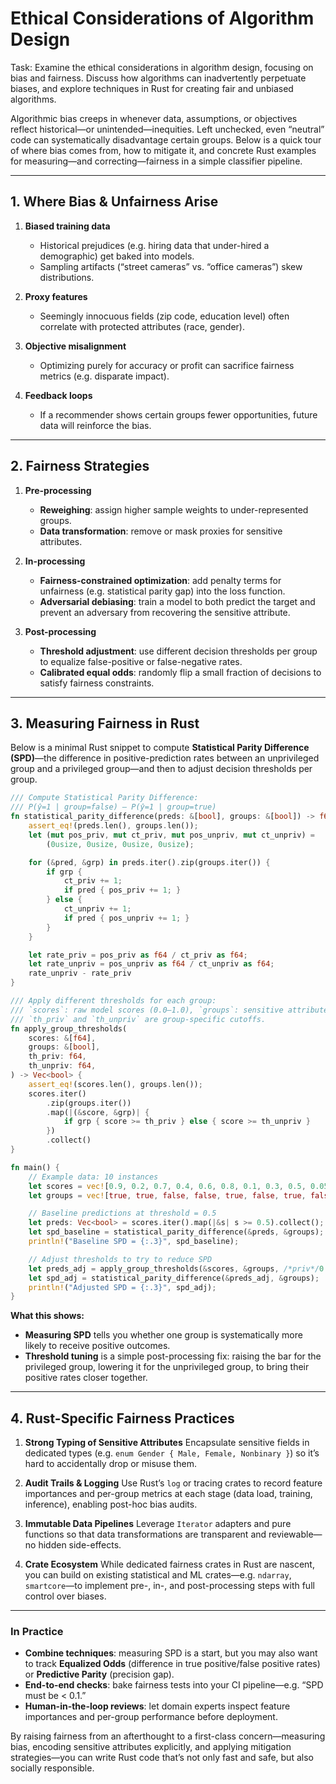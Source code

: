 # Ethical Considerations of Algorithm Design

Task: Examine the ethical considerations in algorithm design, focusing on bias and fairness. Discuss how algorithms can inadvertently perpetuate biases, and explore techniques in Rust for creating fair and unbiased algorithms.

Algorithmic bias creeps in whenever data, assumptions, or objectives reflect historical—or unintended—inequities. Left unchecked, even “neutral” code can systematically disadvantage certain groups. Below is a quick tour of where bias comes from, how to mitigate it, and concrete Rust examples for measuring—and correcting—fairness in a simple classifier pipeline.

---

## 1. Where Bias & Unfairness Arise

1. **Biased training data**

   * Historical prejudices (e.g. hiring data that under-hired a demographic) get baked into models.
   * Sampling artifacts (“street cameras” vs. “office cameras”) skew distributions.

2. **Proxy features**

   * Seemingly innocuous fields (zip code, education level) often correlate with protected attributes (race, gender).

3. **Objective misalignment**

   * Optimizing purely for accuracy or profit can sacrifice fairness metrics (e.g. disparate impact).

4. **Feedback loops**

   * If a recommender shows certain groups fewer opportunities, future data will reinforce the bias.

---

## 2. Fairness Strategies

1. **Pre-processing**

   * **Reweighing**: assign higher sample weights to under-represented groups.
   * **Data transformation**: remove or mask proxies for sensitive attributes.

2. **In-processing**

   * **Fairness-constrained optimization**: add penalty terms for unfairness (e.g. statistical parity gap) into the loss function.
   * **Adversarial debiasing**: train a model to both predict the target and prevent an adversary from recovering the sensitive attribute.

3. **Post-processing**

   * **Threshold adjustment**: use different decision thresholds per group to equalize false-positive or false-negative rates.
   * **Calibrated equal odds**: randomly flip a small fraction of decisions to satisfy fairness constraints.

---

## 3. Measuring Fairness in Rust

Below is a minimal Rust snippet to compute **Statistical Parity Difference (SPD)**—the difference in positive-prediction rates between an unprivileged group and a privileged group—and then to adjust decision thresholds per group.

```rust
/// Compute Statistical Parity Difference:
/// P(ŷ=1 | group=false) – P(ŷ=1 | group=true)
fn statistical_parity_difference(preds: &[bool], groups: &[bool]) -> f64 {
    assert_eq!(preds.len(), groups.len());
    let (mut pos_priv, mut ct_priv, mut pos_unpriv, mut ct_unpriv) =
        (0usize, 0usize, 0usize, 0usize);

    for (&pred, &grp) in preds.iter().zip(groups.iter()) {
        if grp {
            ct_priv += 1;
            if pred { pos_priv += 1; }
        } else {
            ct_unpriv += 1;
            if pred { pos_unpriv += 1; }
        }
    }

    let rate_priv = pos_priv as f64 / ct_priv as f64;
    let rate_unpriv = pos_unpriv as f64 / ct_unpriv as f64;
    rate_unpriv - rate_priv
}

/// Apply different thresholds for each group:
/// `scores`: raw model scores (0.0–1.0), `groups`: sensitive attribute flags
/// `th_priv` and `th_unpriv` are group-specific cutoffs.
fn apply_group_thresholds(
    scores: &[f64],
    groups: &[bool],
    th_priv: f64,
    th_unpriv: f64,
) -> Vec<bool> {
    assert_eq!(scores.len(), groups.len());
    scores.iter()
        .zip(groups.iter())
        .map(|(&score, &grp)| {
            if grp { score >= th_priv } else { score >= th_unpriv }
        })
        .collect()
}

fn main() {
    // Example data: 10 instances
    let scores = vec![0.9, 0.2, 0.7, 0.4, 0.6, 0.8, 0.1, 0.3, 0.5, 0.05];
    let groups = vec![true, true, false, false, true, false, true, false, true, false];

    // Baseline predictions at threshold = 0.5
    let preds: Vec<bool> = scores.iter().map(|&s| s >= 0.5).collect();
    let spd_baseline = statistical_parity_difference(&preds, &groups);
    println!("Baseline SPD = {:.3}", spd_baseline);

    // Adjust thresholds to try to reduce SPD
    let preds_adj = apply_group_thresholds(&scores, &groups, /*priv*/0.6, /*unpriv*/0.4);
    let spd_adj = statistical_parity_difference(&preds_adj, &groups);
    println!("Adjusted SPD = {:.3}", spd_adj);
}
```

**What this shows:**

* **Measuring SPD** tells you whether one group is systematically more likely to receive positive outcomes.
* **Threshold tuning** is a simple post-processing fix: raising the bar for the privileged group, lowering it for the unprivileged group, to bring their positive rates closer together.

---

## 4. Rust-Specific Fairness Practices

1. **Strong Typing of Sensitive Attributes**
   Encapsulate sensitive fields in dedicated types (e.g. `enum Gender { Male, Female, Nonbinary }`) so it’s hard to accidentally drop or misuse them.

2. **Audit Trails & Logging**
   Use Rust’s `log` or tracing crates to record feature importances and per-group metrics at each stage (data load, training, inference), enabling post-hoc bias audits.

3. **Immutable Data Pipelines**
   Leverage `Iterator` adapters and pure functions so that data transformations are transparent and reviewable—no hidden side-effects.

4. **Crate Ecosystem**
   While dedicated fairness crates in Rust are nascent, you can build on existing statistical and ML crates—e.g. `ndarray`, `smartcore`—to implement pre-, in-, and post-processing steps with full control over biases.

---

### In Practice

* **Combine techniques**: measuring SPD is a start, but you may also want to track **Equalized Odds** (difference in true positive/false positive rates) or **Predictive Parity** (precision gap).
* **End-to-end checks**: bake fairness tests into your CI pipeline—e.g. “SPD must be < 0.1.”
* **Human-in-the-loop reviews**: let domain experts inspect feature importances and per-group performance before deployment.

By raising fairness from an afterthought to a first-class concern—measuring bias, encoding sensitive attributes explicitly, and applying mitigation strategies—you can write Rust code that’s not only fast and safe, but also socially responsible.
